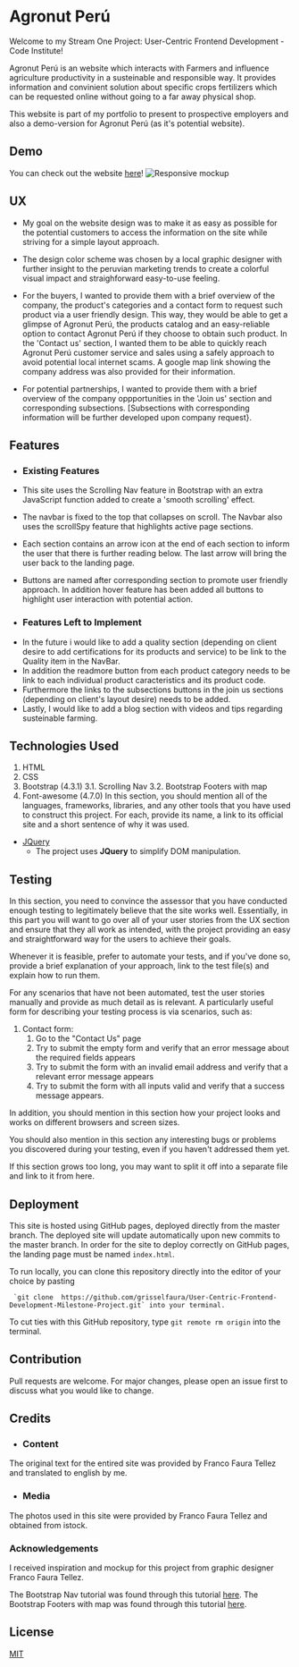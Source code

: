 # Agronut Perú

Welcome to my Stream One Project: User-Centric Frontend Development - Code Institute!

Agronut Perú is an website which interacts with Farmers and influence agriculture productivity in a susteinable and responsible way. 
It provides information and convinient solution about specific crops fertilizers which can be requested online without going to a far away physical shop. 

This website is part of my portfolio to present to prospective employers and also a demo-version for Agronut Perú (as it's potential website).

## Demo

You can check out the website [here](https://grisselfaura.github.io/User-Centric-Frontend-Development-Milestone-Project/)!
![Responsive mockup](https://raw.githubusercontent.com/grisselfaura/User-Centric-Frontend-Development-Milestone-Project/master/assets/images/read-mockups/Mock-up-responsive-test.PNG "Responsive mockup")

 
## UX

- My goal on the website design was to make it as easy as possible for the potential customers to access the information on the site while striving for a simple layout approach. 

- The design color scheme was chosen by a local graphic designer with further insight to the peruvian marketing trends to create a colorful visual impact and straighforward easy-to-use feeling. 

- For the buyers, I wanted to provide them with a brief overview of the company, the product's categories and a contact form to request such product via a user friendly design.
  This way, they would be able to get a glimpse of Agronut Perú, the products catalog and an easy-reliable option to contact Agronut Perú if they choose to obtain such product. 
  In the 'Contact us' section, I wanted them to be able to quickly reach Agronut Perú customer service and sales using a safely approach to avoid potential local internet scams. 
  A google map link showing the company address was also provided for their information. 

- For potential partnerships, I wanted to provide them with a brief overview of the company oppportunities in the 'Join us' section and corresponding subsections. 
  [Subsections with corresponding information will be further developed upon company request}.

## Features

- ### Existing Features
- This site uses the Scrolling Nav feature in Bootstrap with an extra JavaScript function added to create a 'smooth scrolling' effect. 
- The navbar is fixed to the top that collapses on scroll. The Navbar also uses the scrollSpy feature that highlights active page sections.
- Each section contains an arrow icon at the end of each section to inform the user that there is further reading below. The last arrow will bring the user back to the landing page.
- Buttons are named after corresponding section to promote user friendly approach. In addition hover feature has been added all buttons to highlight user interaction with potential action.

- ### Features Left to Implement
* In the future i would like to add a quality section (depending on client desire to add certifications for its products and service) to be link to the Quality item in the NavBar.
* In addition the readmore button from each product category needs to be link to each individual product caracteristics and its product code.
* Furthermore the links to the subsections buttons in the join us sections (depending on client's layout desire) needs to be added.
* Lastly, I would like to add a blog section with videos and tips regarding susteinable farming. 

## Technologies Used

1. HTML
2. CSS
3. Bootstrap (4.3.1)
3.1. Scrolling Nav
3.2. Bootstrap Footers with map
4. Font-awesome (4.7.0)<!--********would u call this a technology********-->
In this section, you should mention all of the languages, frameworks, libraries, and any other tools that you have used to construct this project. For each, provide its name, a link to its official site and a short sentence of why it was used.

- [JQuery](https://jquery.com)
    - The project uses **JQuery** to simplify DOM manipulation.


## Testing

In this section, you need to convince the assessor that you have conducted enough testing to legitimately believe that the site works well. Essentially, in this part you will want to go over all of your user stories from the UX section and ensure that they all work as intended, with the project providing an easy and straightforward way for the users to achieve their goals.

Whenever it is feasible, prefer to automate your tests, and if you've done so, provide a brief explanation of your approach, link to the test file(s) and explain how to run them.

For any scenarios that have not been automated, test the user stories manually and provide as much detail as is relevant. A particularly useful form for describing your testing process is via scenarios, such as:

1. Contact form:
    1. Go to the "Contact Us" page
    2. Try to submit the empty form and verify that an error message about the required fields appears
    3. Try to submit the form with an invalid email address and verify that a relevant error message appears
    4. Try to submit the form with all inputs valid and verify that a success message appears.

In addition, you should mention in this section how your project looks and works on different browsers and screen sizes.

You should also mention in this section any interesting bugs or problems you discovered during your testing, even if you haven't addressed them yet.

If this section grows too long, you may want to split it off into a separate file and link to it from here.

## Deployment

This site is hosted using GitHub pages, deployed directly from the master branch. 
The deployed site will update automatically upon new commits to the master branch.
In order for the site to deploy correctly on GitHub pages, the landing page must be named `index.html`.

To run locally, you can clone this repository directly into the editor of your choice by pasting
```
 `git clone  https://github.com/grisselfaura/User-Centric-Frontend-Development-Milestone-Project.git` into your terminal. 
```
To cut ties with this GitHub repository, type `git remote rm origin` into the terminal.

## Contribution
Pull requests are welcome. For major changes, please open an issue first to discuss what you would like to change.

## Credits

- ### Content
The original text for the entired site was provided by Franco Faura Tellez and translated to english by me.

- ### Media
The photos used in this site were provided by Franco Faura Tellez and obtained from istock.


### Acknowledgements

I received inspiration and mockup for this project from graphic designer Franco Faura Tellez.

The Bootstrap Nav tutorial was found through this tutorial [here](https://startbootstrap.com/templates/scrolling-nav/).
The Bootstrap Footers with map was found through this tutorial [here](https://tutorialzine.com/2016/10/freebie-5-fantastic-bootstrap-footers).


## License
[MIT](https://choosealicense.com/licenses/mit/)